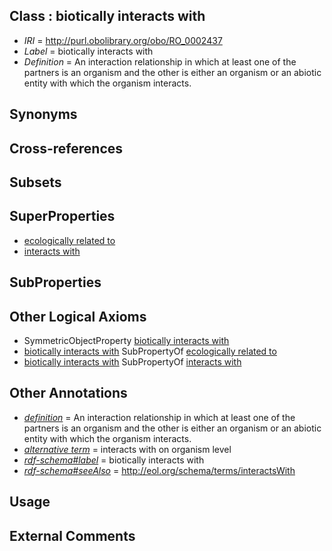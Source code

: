 
## Class : biotically interacts with

 * *IRI* = http://purl.obolibrary.org/obo/RO_0002437
 * *Label* = biotically interacts with
 * *Definition* = An interaction relationship in which at least one of the partners is an organism and the other is either an organism or an abiotic entity with which the organism interacts.

## Synonyms


## Cross-references


## Subsets


## SuperProperties

 * [ecologically related to](../../RO/21/RO_0002321.md)
 * [interacts with](../../RO/34/RO_0002434.md)

## SubProperties


## Other Logical Axioms

 * SymmetricObjectProperty [biotically interacts with](../../RO/37/RO_0002437.md)
 * [biotically interacts with](../../RO/37/RO_0002437.md) SubPropertyOf [ecologically related to](../../RO/21/RO_0002321.md)
 * [biotically interacts with](../../RO/37/RO_0002437.md) SubPropertyOf [interacts with](../../RO/34/RO_0002434.md)

## Other Annotations

 * *[definition](../../IAO/15/IAO_0000115.md)* = An interaction relationship in which at least one of the partners is an organism and the other is either an organism or an abiotic entity with which the organism interacts.
 * *[alternative term](../../IAO/18/IAO_0000118.md)* = interacts with on organism level
 * *[rdf-schema#label](../../el/rdf-schema#label.md)* = biotically interacts with
 * *[rdf-schema#seeAlso](../../so/rdf-schema#seeAlso.md)* = http://eol.org/schema/terms/interactsWith

## Usage


## External Comments

